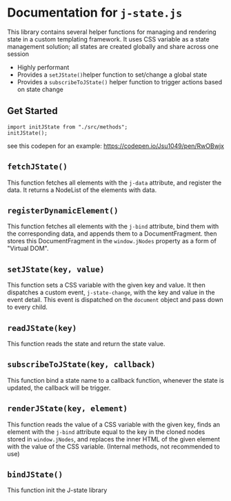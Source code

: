 # Documentation for `j-state.js`

This library contains several helper functions for managing and rendering state in a custom templating framework.
It uses CSS variable as a state management solution; all states are created globally and share across one session

- Highly performant
- Provides a `setJState()`helper function to set/change a global state
- Provides a `subscribeToJState()` helper function to trigger actions based on state change
  

## Get Started
```
import initJState from "./src/methods";
initJState();
```
see this codepen for an example: https://codepen.io/Jsu1049/pen/RwOBwjx

## `fetchJState()`

This function fetches all elements with the `j-data` attribute, and register the data. It returns a NodeList of the  elements with data.

## `registerDynamicElement()`

This function fetches all elements with the `j-bind` attribute, bind them with the corresponding data, and appends them to a DocumentFragment. then stores this DocumentFragment in the `window.jNodes` property as a form of "Virtual DOM".

## `setJState(key, value)`

This function sets a CSS variable with the given key and value. It then dispatches a custom event, `j-state-change`, with the key and value in the event detail. This event is dispatched on the `document` object and pass down to every child.

## `readJState(key)`

This function reads the state and return the state value.

## `subscribeToJState(key, callback)`

This function bind a state name to a callback function, whenever the state is updated, the callback will be trigger.

## `renderJState(key, element)`

This function reads the value of a CSS variable with the given key, finds an element with the `j-bind` attribute equal to the key in the cloned nodes stored in `window.jNodes`, and replaces the inner HTML of the given element with the value of the CSS variable.
(Internal methods, not recommended to use)

## `bindJState()`

This function init the J-state library
